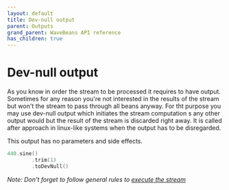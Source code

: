 ```yaml
---
layout: default
title: Dev-null output
parent: Outputs
grand_parent: WaveBeans API reference
has_children: true
---
```

Dev-null output
=======

As you know in order the stream to be processed it requires to have output. Sometimes for any reason you're not interested in the results of the stream but won't the stream to pass through all beans anyway. For tht purpose you may use dev-null output which initiates the stream computation s any other output would but the result of the stream is discarded right away. It is called after approach in linux-like systems when the output has to be disregarded.

This output has no parameters and side effects.

```kotlin
440.sine()
        .trim(1)
        .toDevNull()
```

*Note: Don't forget to follow general rules to [execute the stream](../../exe/readme.md)*